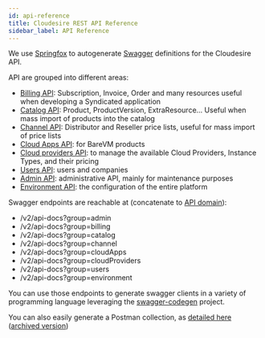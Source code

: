 ```yaml
---
id: api-reference
title: Cloudesire REST API Reference
sidebar_label: API Reference
---
```


We use [Springfox](https://github.com/springfox/springfox) to autogenerate
[Swagger](https://swagger.io/) definitions for the Cloudesire API.

API are grouped into different areas:

* [Billing API](/redoc/billing.html): Subscription, Invoice, Order and many
  resources useful when developing a Syndicated application
* [Catalog API](/redoc/catalog.html): Product, ProductVersion, ExtraResource...
  Useful when mass import of products into the catalog
* [Channel API](/redoc/channel.html): Distributor and Reseller price lists,
  useful for mass import of price lists
* [Cloud Apps API](/redoc/cloud-apps.html): for BareVM products
* [Cloud providers API](/redoc/cloud-providers.html): to manage the available
  Cloud Providers, Instance Types, and their pricing
* [Users API](/redoc/users.html): users and companies
* [Admin API](/redoc/admin.html): administrative API, mainly for maintenance
  purposes
* [Environment API](/redoc/environment.html): the configuration of the entire
  platform

Swagger endpoints are reachable at (concatenate to [API
domain](api.md#domains)):

* /v2/api-docs?group=admin
* /v2/api-docs?group=billing
* /v2/api-docs?group=catalog
* /v2/api-docs?group=channel
* /v2/api-docs?group=cloudApps
* /v2/api-docs?group=cloudProviders
* /v2/api-docs?group=users
* /v2/api-docs?group=environment

You can use those endpoints to generate swagger clients in a variety of
programming language leveraging the
[swagger-codegen](https://github.com/swagger-api/swagger-codegen) project.

You can also easily generate a Postman collection, as
[detailed here][swagger2postman] ([archived version][webarchive])

[swagger2postman]: https://medium.com/c-sharp-progarmming/convert-swagger-documentation-to-postman-collection-d67fc95c7b14
[webarchive]: https://web.archive.org/web/20220322165119/https://medium.com/c-sharp-progarmming/convert-swagger-documentation-to-postman-collection-d67fc95c7b14
